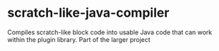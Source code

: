 # scratch-like-java-compiler
Compiles scratch-like block code into usable Java code that can work within the plugin library. Part of the larger project
